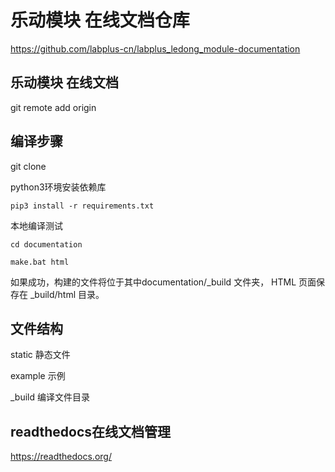 # 乐动模块 在线文档仓库
https://github.com/labplus-cn/labplus_ledong_module-documentation

## 乐动模块  在线文档

git remote add origin 
## 编译步骤

git clone 

python3环境安装依赖库

    pip3 install -r requirements.txt

本地编译测试

    cd documentation
    
    make.bat html

如果成功，构建的文件将位于其中documentation/_build 文件夹，
HTML 页面保存在 _build/html 目录。

## 文件结构

static 静态文件

example 示例

_build 编译文件目录

## readthedocs在线文档管理
https://readthedocs.org/